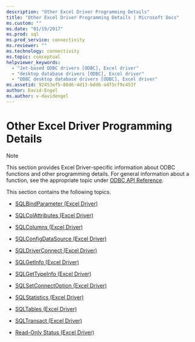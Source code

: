```yaml
---
description: "Other Excel Driver Programming Details"
title: "Other Excel Driver Programming Details | Microsoft Docs"
ms.custom: ""
ms.date: "01/19/2017"
ms.prod: sql
ms.prod_service: connectivity
ms.reviewer: ""
ms.technology: connectivity
ms.topic: conceptual
helpviewer_keywords: 
  - "Jet-based ODBC drivers [ODBC], Excel driver"
  - "desktop database drivers [ODBC], Excel driver"
  - "ODBC desktop database drivers [ODBC], Excel driver"
ms.assetid: 92453ef5-86d6-4d13-bdd6-a4f5cf9c453f
author: David-Engel
ms.author: v-davidengel
---
```

# Other Excel Driver Programming Details
> [!NOTE]  
>  This section provides Excel Driver-specific information about ODBC functions and other programming details. For general information about a function, see the appropriate topic under [ODBC API Reference](../../odbc/reference/syntax/odbc-api-reference.md).  
  
 This section contains the following topics.  
  
-   [SQLBindParameter (Excel Driver)](../../odbc/microsoft/sqlbindparameter-excel-driver.md)  
  
-   [SQLColAttributes (Excel Driver)](../../odbc/microsoft/sqlcolattributes-excel-driver.md)  
  
-   [SQLColumns (Excel Driver)](../../odbc/microsoft/sqlcolumns-excel-driver.md)  
  
-   [SQLConfigDataSource (Excel Driver)](../../odbc/microsoft/odbc-jet-sqlconfigdatasource-excel-driver.md)  
  
-   [SQLDriverConnect (Excel Driver)](../../odbc/microsoft/sqldriverconnect-excel-driver.md)  
  
-   [SQLGetInfo (Excel Driver)](../../odbc/microsoft/sqlgetinfo-excel-driver.md)  
  
-   [SQLGetTypeInfo (Excel Driver)](../../odbc/microsoft/sqlgettypeinfo-excel-driver.md)  
  
-   [SQLSetConnectOption (Excel Driver)](../../odbc/microsoft/sqlsetconnectoption-excel-driver.md)  
  
-   [SQLStatistics (Excel Driver)](../../odbc/microsoft/sqlstatistics-excel-driver.md)  
  
-   [SQLTables (Excel Driver)](../../odbc/microsoft/sqltables-excel-driver.md)  
  
-   [SQLTransact (Excel Driver)](../../odbc/microsoft/sqltransact-excel-driver.md)  
  
-   [Read-Only Status (Excel Driver)](../../odbc/microsoft/read-only-status-excel-driver.md)
